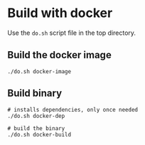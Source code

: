 # Build with docker

Use the `do.sh` script file in the top directory.

## Build the docker image

```shell script
./do.sh docker-image
```

## Build binary

```shell script
# installs dependencies, only once needed
./do.sh docker-dep 

# build the binary
./do.sh docker-build
```
